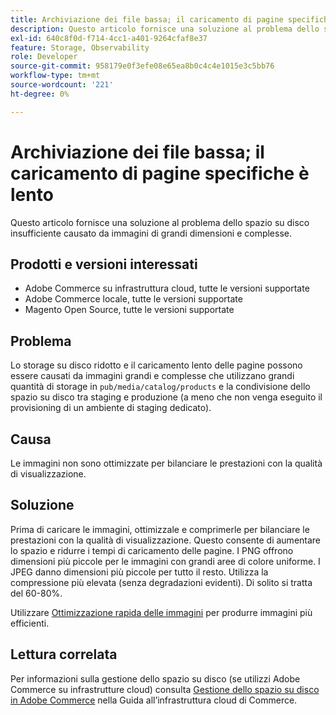 ```yaml
---
title: Archiviazione dei file bassa; il caricamento di pagine specifiche è lento
description: Questo articolo fornisce una soluzione al problema dello spazio su disco insufficiente causato da immagini di grandi dimensioni e complesse.
exl-id: 640c8f0d-f714-4cc1-a401-9264cfaf8e37
feature: Storage, Observability
role: Developer
source-git-commit: 958179e0f3efe08e65ea8b0c4c4e1015e3c5bb76
workflow-type: tm+mt
source-wordcount: '221'
ht-degree: 0%

---
```


# Archiviazione dei file bassa; il caricamento di pagine specifiche è lento

Questo articolo fornisce una soluzione al problema dello spazio su disco insufficiente causato da immagini di grandi dimensioni e complesse.

## Prodotti e versioni interessati

* Adobe Commerce su infrastruttura cloud, tutte le versioni supportate
* Adobe Commerce locale, tutte le versioni supportate
* Magento Open Source, tutte le versioni supportate

## Problema

Lo storage su disco ridotto e il caricamento lento delle pagine possono essere causati da immagini grandi e complesse che utilizzano grandi quantità di storage in `pub/media/catalog/products` e la condivisione dello spazio su disco tra staging e produzione (a meno che non venga eseguito il provisioning di un ambiente di staging dedicato).

## Causa

Le immagini non sono ottimizzate per bilanciare le prestazioni con la qualità di visualizzazione.

## Soluzione

Prima di caricare le immagini, ottimizzale e comprimerle per bilanciare le prestazioni con la qualità di visualizzazione. Questo consente di aumentare lo spazio e ridurre i tempi di caricamento delle pagine. I PNG offrono dimensioni più piccole per le immagini con grandi aree di colore uniforme. I JPEG danno dimensioni più piccole per tutto il resto. Utilizza la compressione più elevata (senza degradazioni evidenti). Di solito si tratta del 60-80%.

Utilizzare [Ottimizzazione rapida delle immagini](https://experienceleague.adobe.com/docs/commerce-cloud-service/user-guide/cdn/fastly-image-optimization.html) per produrre immagini più efficienti.

## Lettura correlata

Per informazioni sulla gestione dello spazio su disco (se utilizzi Adobe Commerce su infrastrutture cloud) consulta [Gestione dello spazio su disco in Adobe Commerce](https://experienceleague.adobe.com/docs/commerce-cloud-service/user-guide/develop/storage/manage-disk-space.html) nella Guida all’infrastruttura cloud di Commerce.
